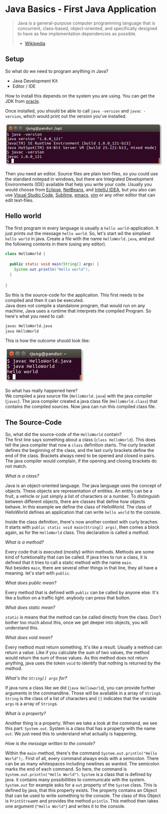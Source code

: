 Java Basics - First Java Application
====================================

> Java is a general-purpose computer programming language that is concurrent,
> class-based, object-oriented, and specifically designed to have as few
> implementation dependencies as possible.
> - [Wikipedia](https://en.wikipedia.org/wiki/Java_%28programming_language%29)

Setup
-----

So what do we need to program anything in Java?

 - Java Development Kit
 - Editor / IDE

How to install this depends on the system you are using. You can get the JDK
from [oracle](http://www.oracle.com/technetwork/java/javase/downloads/index.html).

Once installed, you should be able to call `java -version` and `javac -version`,
which would print out the version you've installed.

![`java -version`](java-version.png)

Then you need an editor. Source files are plain text-files, so you could use the
standard notepad in windows, but there are Integrated Development Environments
(IDE) available that help you write your code. Usually you would choose from
[Eclipse](https://eclipse.org/), [NetBeans](https://netbeans.org/), and
[IntelliJ IDEA](https://www.jetbrains.com/idea/), but you also can use
[Visual Studio Code](https://code.visualstudio.com/),
[Sublime](https://www.sublimetext.com/),
[emacs](https://www.gnu.org/software/emacs/), [vim](http://vim.org/) or any
other editor that can edit text-files.

Hello world
-----------

The first program in every language is usually a `hello world`-application. It
just prints out the message `hello world`. So, let's start wil the simpliest
`hello world` in java. Create a file with the name `HelloWorld.java`, and put
the following contents in there (using any editor).

``` java
class HelloWorld {

  public static void main(String[] args) {
    System.out.println("Hello world");
  }

}
```

So this is the source-code for the application. This first needs to be compiled
and then it can be executed.  
Java does not compile a standalone program, that would run on any machine, Java
uses a runtime that interprets the compiled Program. So here's what you need to
call:

``` sh
javac HelloWorld.java
java HelloWorld
```

This is how the outcome should look like:

![`hello world`](hello-world.png)

So what has really happened here?  
We compiled a java source file (`HelloWorld.java`) with the java compiler
(`javac`). The java compiler created a java class file (`HelloWorld.class`) that
contains the compiled sources. Now java can run this compiled class file.

The Source-Code
---------------

So, what did the source-code of the `HelloWorld` contain?  
The first line says something about a class (`class HelloWorld`). This does tell
the java compiler that now a `class` definition starts. The curly bracket
defines the beginning of the class, and the last curly brackets define the end
of the class. Brackets always need to be opened and closed in pairs. The java
compiler would complain, if the opening and closing brackets do not match.

*What is a class?*

Java is an object-oriented language. The java language uses the concept of
objects. These objects are representation of entities. An entity can be a fruit,
a vehicle or just simply a list of characters or a number. To distinguish
between different objects, there are classes that define how objects behave.
In this example we define the class of HelloWorld. The class of HelloWorld
defines an application that can write `hello world` to the console.

Inside the class definition, there's now another context with curly braches. It
starts with `public static void main(String[] args)`, then comes a block again,
as for the `HelloWorld` class. This declaration is called a *method*.

*What is a method?*

Every code that is executed (mostly) within methods. Methods are some kind of
funktionality that can be called. If java tries to run a class, it is defined
that it tries to call a static method with the name `main`.  
Nut besides `main`, there are several other things in that line, they all have
a meaning. let's start with `public`.

*What does public mean?*

Every method that is defined with `public` can be called by anyone else. It's
like a button on a traffic light. anybody can press that button.

*What does static mean?*

`static` is means that the method can be called directly from the class. Don't
bother too much about this, once we get deeper into objects, you will understand
this.

*What does void mean?*

Every method must return something. It's like a result. Usually a method can
return a value. Like if you calculate the sum of two values, the method would
return the sum of those values. As this method does not return anything, java
uses the token `void` to identify that nothing is returned by the method.

*What's the `String[] args` for?*

If java runs a class like we did (`java Helloworld`), you can provide further
arguments in the commandline. Those will be available in a array of `String`s.
`String` is the class of a list of characters and `[]` indicates that the
variable `args` is a array of `String`s.

*What is a property?*

Another thing is a property. When we take a look at the command, we see this
part: `System.out`. System is a class that has a property with the name `out`.
We just need this to understand what actually is happening.

*How is the message written to the console?*

Within the `main`-method, there's the command
`System.out.println("Hello World");`. First of all, every command always ends
with a semicolon. There can be as many whitespaces including newlines as wanted.
The semicolon marks the end of each command. So here, the command is
`System.out.println("Hello World")`. `System` is a class that is defined by
java. it contains many possibillities to communicate with the system.
`System.out` for example asks for a `out` property of the `System` class. This
is defined by java, that this property exists. The property contains an Object
that can be used to write something to the console. The class of this Object is
`PrintStream`m and provides the method `println`. This method then takes one
argument (`"Hello World"`) and writes it to the console.
